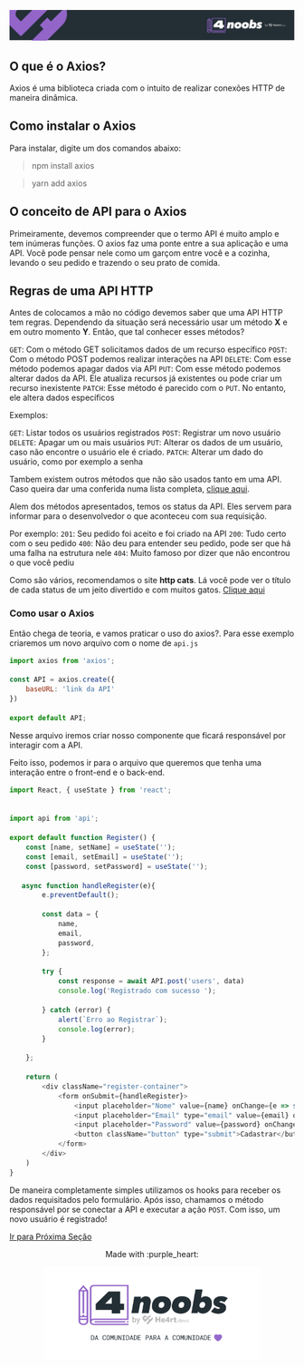 <p align="center">
  <a href="https://github.com/he4rt/4noobs" target="_blank">
    <img src="../../assets/global/header-4noobs.svg">
  </a>
</p>

## O que é o Axios?

Axios é uma biblioteca criada com o intuito de realizar conexões HTTP de maneira dinâmica.


## Como instalar o Axios

Para instalar, digite um dos comandos abaixo:

> npm install axios

> yarn add axios

## O conceito de API para o Axios

Primeiramente, devemos compreender que o termo API é muito amplo e tem inúmeras funções. O axios faz uma ponte entre a sua aplicação e uma API. Você pode pensar nele como um garçom entre você e a cozinha, levando o seu pedido e trazendo o seu prato de comida.

## Regras de uma API HTTP

Antes de colocamos a mão no código devemos saber que uma API HTTP tem regras. Dependendo da situação será necessário usar um método **X** e em outro momento **Y**. Então, que tal conhecer esses métodos?

`GET`: Com o método GET solicitamos dados de um recurso específico
`POST`: Com o método POST podemos realizar interações na API
`DELETE`: Com esse método podemos apagar dados via API
`PUT`: Com esse método podemos alterar dados da API. Ele atualiza recursos já existentes ou pode criar um recurso inexistente
`PATCH`: Esse método é parecido com o `PUT`. No entanto, ele altera dados específicos

Exemplos:

`GET`: Listar todos os usuários registrados
`POST`: Registrar um novo usuário
`DELETE`: Apagar um ou mais usuários
`PUT`: Alterar os dados de um usuário, caso não encontre o usuário ele é criado.
`PATCH`: Alterar um dado do usuário, como por exemplo a senha

Tambem existem outros métodos que não são usados tanto em uma API. Caso queira dar uma conferida numa lista completa, [clique aqui](https://developer.mozilla.org/pt-BR/docs/Web/HTTP/Methods).


Alem dos métodos apresentados, temos os status da API. Eles servem para informar para o desenvolvedor o que aconteceu com sua requisição.

Por exemplo:
`201`: Seu pedido foi aceito e foi criado na API
`200`: Tudo certo com o seu pedido
`400`: Não deu para entender seu pedido, pode ser que há uma falha na estrutura nele
`404`: Muito famoso por dizer que não encontrou o que você pediu

Como são vários, recomendamos o site **http cats**. Lá você pode ver o título de cada status de um jeito divertido e com muitos gatos. [Clique aqui](https://http.cat/)

### Como usar o Axios

Então chega de teoria, e vamos praticar o uso do axios?. Para esse exemplo criaremos um novo arquivo com o nome de `api.js`

````js
import axios from 'axios';

const API = axios.create({
    baseURL: 'link da API'
})

export default API;
````

Nesse arquivo iremos criar nosso componente que ficará responsável por interagir com a API.

Feito isso, podemos ir para o arquivo que queremos que tenha uma interação entre o front-end e o back-end.

```js
import React, { useState } from 'react';


import api from 'api';

export default function Register() {
    const [name, setName] = useState('');
    const [email, setEmail] = useState('');
    const [password, setPassword] = useState('');

   async function handleRegister(e){
        e.preventDefault();

        const data = {
            name,
            email,
            password,
        };

        try {
            const response = await API.post('users', data)
            console.log('Registrado com sucesso ');

        } catch (error) {
            alert(`Erro ao Registrar`);
            console.log(error);
        }

    };

    return (
        <div className="register-container">
            <form onSubmit={handleRegister}>
                <input placeholder="Nome" value={name} onChange={e => setName(e.target.value)}></input>
                <input placeholder="Email" type="email" value={email} onChange={e => setEmail(e.target.value)}></input>
                <input placeholder="Password" value={password} onChange={e => setPassword(e.target.value)}></input>
                <button className="button" type="submit">Cadastrar</button>
            </form>
        </div>
    )
}
```
De maneira completamente simples utilizamos os hooks para receber os dados requisitados pelo formulário. Após isso, chamamos o método responsável por se conectar a API e executar a ação `POST`. Com isso, um novo usuário é registrado!


[Ir para Próxima Seção]()

<p align="center">Made with :purple_heart:</p>

<p align="center">
  <a href="https://github.com/he4rt/4noobs" target="_blank">
    <img src="../../assets/global/footer-4noobs.svg" width="380">
  </a>
</p>
